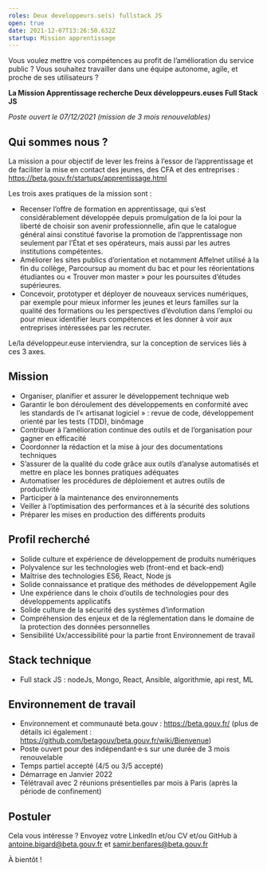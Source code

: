 ```yaml
---
roles: Deux developpeurs.se(s) fullstack JS
open: true
date: 2021-12-07T13:26:50.632Z
startup: Mission apprentissage
---
```


Vous voulez mettre vos compétences au profit de l’amélioration du service public ? Vous souhaitez travailler dans une équipe autonome, agile, et proche de ses utilisateurs ? 

**La Mission Apprentissage recherche Deux développeurs.euses Full Stack JS**

_Poste ouvert le 07/12/2021 (mission de 3 mois renouvelables)_

## Qui sommes nous ?
La mission a pour objectif de lever les freins à l’essor de l’apprentissage et de faciliter la mise en contact des jeunes, des CFA et des entreprises :
https://beta.gouv.fr/startups/apprentissage.html

Les trois axes pratiques de la mission sont :
* Recenser l’offre de formation en apprentissage, qui s’est considérablement développée depuis promulgation de la loi pour la liberté de choisir son avenir professionnelle, afin que le
catalogue général ainsi constitué favorise la promotion de l’apprentissage non seulement par l’État et ses opérateurs, mais aussi par les autres institutions compétentes.
* Améliorer les sites publics d’orientation et notamment Affelnet utilisé à la fin du collège, Parcoursup au moment du bac et pour les réorientations étudiantes ou « Trouver mon
master » pour les poursuites d’études supérieures.
* Concevoir, prototyper et déployer de nouveaux services numériques, par exemple pour mieux informer les jeunes et leurs familles sur la qualité des formations ou les perspectives
d’évolution dans l’emploi ou pour mieux identifier leurs compétences et les donner à voir aux entreprises intéressées par les recruter.

Le/la développeur.euse interviendra, sur la conception de services liés à ces 3 axes.

## Mission
* Organiser, planifier et assurer le développement technique web
* Garantir le bon déroulement des développements en conformité avec les standards de l’« artisanat logiciel » : revue de code, développement orienté par les tests (TDD), binômage
* Contribuer à l’amélioration continue des outils et de l’organisation pour gagner en efficacité
* Coordonner la rédaction et la mise à jour des documentations techniques
* S’assurer de la qualité du code grâce aux outils d’analyse automatisés et mettre en place les bonnes pratiques adéquates
* Automatiser les procédures de déploiement et autres outils de productivité
* Participer à la maintenance des environnements
* Veiller à l’optimisation des performances et à la sécurité des solutions
* Préparer les mises en production des différents produits

## Profil recherché
* Solide culture et expérience de développement de produits numériques
* Polyvalence sur les technologies web (front-end et back-end)
* Maîtrise des technologies ES6, React, Node js
* Solide connaissance et pratique des méthodes de développement Agile
* Une expérience dans le choix d’outils de technologies pour des développements applicatifs
* Solide culture de la sécurité des systèmes d’information
* Compréhension des enjeux et de la réglementation dans le domaine de la protection des données personnelles
* Sensibilité Ux/accessibilité pour la partie front Environnement de travail

## Stack technique
* Full stack JS : nodeJs, Mongo, React, Ansible, algorithmie, api rest, ML

## Environnement de travail
* Environnement et communauté beta.gouv : https://beta.gouv.fr/ (plus de détails ici également : https://github.com/betagouv/beta.gouv.fr/wiki/Bienvenue) 
* Poste ouvert pour des indépendant·e·s sur une durée de 3 mois renouvelable
* Temps partiel accepté (4/5 ou 3/5 accepté)
* Démarrage en Janvier 2022
* Télétravail avec 2 réunions présentielles par mois à Paris (après la période de confinement)

## Postuler
Cela vous intéresse ?
Envoyez votre LinkedIn et/ou CV et/ou GitHub à antoine.bigard@beta.gouv.fr et samir.benfares@beta.gouv.fr

À bientôt !
